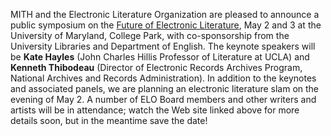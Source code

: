 MITH and the Electronic Literature Organization are pleased to announce a public symposium on the [Future of Electronic Literature](http://mith.umd.edu/research/future-of-electronic-literature-symposium/), May 2 and 3 at the University of Maryland, College Park, with co-sponsorship from the University Libraries and Department of English. The keynote speakers will be **Kate Hayles** (John Charles Hillis Professor of Literature at UCLA) and **Kenneth Thibodeau** (Director of Electronic Records Archives Program, National Archives and Records Administration). In addition to the keynotes and associated panels, we are planning an electronic literature slam on the evening of May 2. A number of ELO Board members and other writers and artists will be in attendance; watch the Web site linked above for more details soon, but in the meantime save the date!